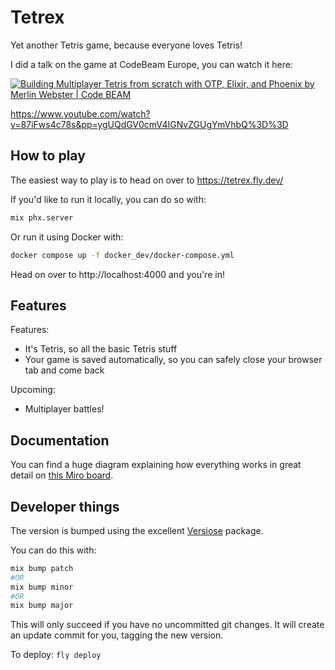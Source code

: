 # Tetrex

Yet another Tetris game, because everyone loves Tetris!

I did a talk on the game at CodeBeam Europe, you can watch it here:

[![Building Multiplayer Tetris from scratch with OTP, Elixir, and Phoenix by Merlin Webster | Code BEAM
](https://img.youtube.com/vi/87iFws4c78s/0.jpg)](https://www.youtube.com/watch?v=87iFws4c78s)

https://www.youtube.com/watch?v=87iFws4c78s&pp=ygUQdGV0cmV4IGNvZGUgYmVhbQ%3D%3D

## How to play

The easiest way to play is to head on over to https://tetrex.fly.dev/

If you'd like to run it locally, you can do so with:

```sh
mix phx.server
```

Or run it using Docker with:

```sh
docker compose up -f docker_dev/docker-compose.yml
```

Head on over to http://localhost:4000 and you're in!

## Features

Features:

- It's Tetris, so all the basic Tetris stuff
- Your game is saved automatically, so you can safely close your browser tab and come back

Upcoming:

- Multiplayer battles!

## Documentation

You can find a huge diagram explaining how everything works in great detail on [this Miro board](https://miro.com/app/board/uXjVMCAiwn8=/?share_link_id=465426947222).

## Developer things

The version is bumped using the excellent [Versiose](https://hexdocs.pm/versioce/readme.html) package.

You can do this with:

```sh
mix bump patch
#OR
mix bump minor
#OR
mix bump major
```

This will only succeed if you have no uncommitted git changes.
It will create an update commit for you, tagging the new version.

To deploy: `fly deploy`
